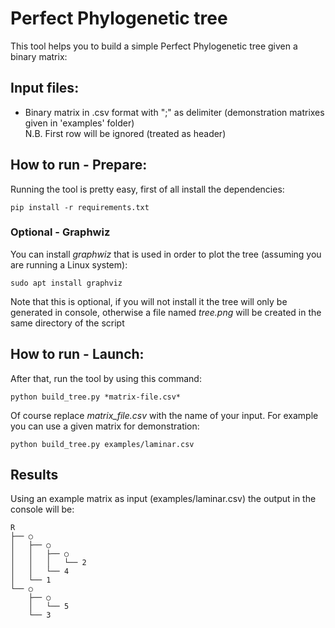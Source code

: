 # Perfect Phylogenetic tree
This tool helps you to build a simple Perfect Phylogenetic tree given a binary matrix:

## Input files:
- Binary matrix in .csv format with ";" as delimiter (demonstration matrixes given in 'examples' folder) <br />
N.B. First row will be ignored (treated as header)

## How to run - Prepare:
Running the tool is pretty easy, first of all install the dependencies:
```
pip install -r requirements.txt
```

### Optional - Graphwiz
You can install *graphwiz* that is used in order to plot the tree (assuming you are running a Linux system):
```
sudo apt install graphviz
```
Note that this is optional, if you will not install it the tree will only be generated in console, otherwise a file named *tree.png* will be created in the same directory of the script

## How to run - Launch:
After that, run the tool by using this command:
```
python build_tree.py *matrix-file.csv*
```
Of course replace *matrix_file.csv* with the name of your input.
For example you can use a given matrix for demonstration:
```
python build_tree.py examples/laminar.csv
```

## Results
Using an example matrix as input (examples/laminar.csv) the output in the console will be:
```
R
├── ○
│   ├── ○
│   │   ├── ○
│   │   │   └── 2
│   │   └── 4
│   └── 1
└── ○
    ├── ○
    │   └── 5
    └── 3
```
